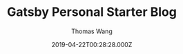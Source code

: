 ---
title: Gatsby Personal Starter Blog
github: https://github.com/thomaswangio/gatsby-personal-starter-blog
demo: https://gatsby-personal-starter-blog.netlify.app/
author: Thomas Wang
ssg:
  - Gatsby
cms:
  - Markdown
date: 2019-04-22T00:28:28.000Z
description: Gatsby starter for a personal site && blog! 🐶
draft: true
publish_date: '2019-04-22T00:28:28Z'
update_date: '2021-02-24T17:59:17Z'
github_star: 166
github_fork: 67
---